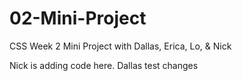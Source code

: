 # 02-Mini-Project
CSS Week 2 Mini Project with Dallas, Erica, Lo, &amp; Nick


Nick is adding code here.
Dallas test changes 